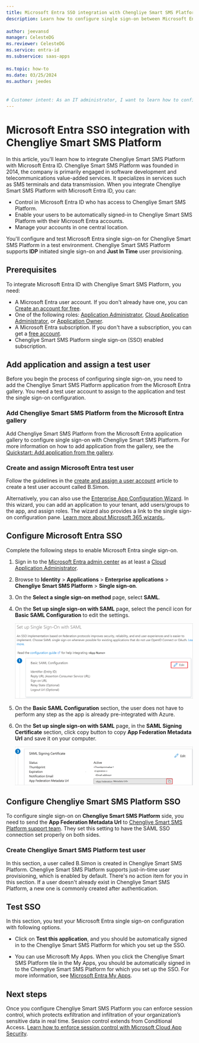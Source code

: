 ```yaml
---
title: Microsoft Entra SSO integration with Chengliye Smart SMS Platform
description: Learn how to configure single sign-on between Microsoft Entra ID and Chengliye Smart SMS Platform.

author: jeevansd
manager: CelesteDG
ms.reviewer: CelesteDG
ms.service: entra-id
ms.subservice: saas-apps

ms.topic: how-to
ms.date: 03/25/2024
ms.author: jeedes


# Customer intent: As an IT administrator, I want to learn how to configure single sign-on between Microsoft Entra ID and Chengliye Smart SMS Platform so that I can control who has access to Chengliye Smart SMS Platform, enable automatic sign-in with Microsoft Entra accounts, and manage my accounts in one central location.
---
```


# Microsoft Entra SSO integration with Chengliye Smart SMS Platform

In this article, you'll learn how to integrate Chengliye Smart SMS Platform with Microsoft Entra ID. Chengliye Smart SMS Platform was founded in 2014, the company is primarily engaged in software development and telecommunications value-added services. It specializes in services such as SMS terminals and data transmission. When you integrate Chengliye Smart SMS Platform with Microsoft Entra ID, you can:

* Control in Microsoft Entra ID who has access to Chengliye Smart SMS Platform.
* Enable your users to be automatically signed-in to Chengliye Smart SMS Platform with their Microsoft Entra accounts.
* Manage your accounts in one central location.

You'll configure and test Microsoft Entra single sign-on for Chengliye Smart SMS Platform in a test environment. Chengliye Smart SMS Platform supports **IDP** initiated single sign-on and **Just In Time** user provisioning.

## Prerequisites

To integrate Microsoft Entra ID with Chengliye Smart SMS Platform, you need:

* A Microsoft Entra user account. If you don't already have one, you can [Create an account for free](https://azure.microsoft.com/free/?WT.mc_id=A261C142F).
* One of the following roles: [Application Administrator](/entra/identity/role-based-access-control/permissions-reference#application-administrator), [Cloud Application Administrator](/entra/identity/role-based-access-control/permissions-reference#cloud-application-administrator), or [Application Owner](/entra/fundamentals/users-default-permissions#owned-enterprise-applications).
* A Microsoft Entra subscription. If you don't have a subscription, you can get a [free account](https://azure.microsoft.com/free/).
* Chengliye Smart SMS Platform single sign-on (SSO) enabled subscription.

## Add application and assign a test user

Before you begin the process of configuring single sign-on, you need to add the Chengliye Smart SMS Platform application from the Microsoft Entra gallery. You need a test user account to assign to the application and test the single sign-on configuration.

<a name='add-chengliye-smart-sms-platform-from-the-azure-ad-gallery'></a>

### Add Chengliye Smart SMS Platform from the Microsoft Entra gallery

Add Chengliye Smart SMS Platform from the Microsoft Entra application gallery to configure single sign-on with Chengliye Smart SMS Platform. For more information on how to add application from the gallery, see the [Quickstart: Add application from the gallery](~/identity/enterprise-apps/add-application-portal.md).

<a name='create-and-assign-azure-ad-test-user'></a>

### Create and assign Microsoft Entra test user

Follow the guidelines in the [create and assign a user account](~/identity/enterprise-apps/add-application-portal-assign-users.md) article to create a test user account called B.Simon.

Alternatively, you can also use the [Enterprise App Configuration Wizard](https://portal.office.com/AdminPortal/home?Q=Docs#/azureadappintegration). In this wizard, you can add an application to your tenant, add users/groups to the app, and assign roles. The wizard also provides a link to the single sign-on configuration pane. [Learn more about Microsoft 365 wizards.](/microsoft-365/admin/misc/azure-ad-setup-guides). 

<a name='configure-azure-ad-sso'></a>

## Configure Microsoft Entra SSO

Complete the following steps to enable Microsoft Entra single sign-on.

1. Sign in to the [Microsoft Entra admin center](https://entra.microsoft.com) as at least a [Cloud Application Administrator](~/identity/role-based-access-control/permissions-reference.md#cloud-application-administrator).
1. Browse to **Identity** > **Applications** > **Enterprise applications** > **Chengliye Smart SMS Platform** > **Single sign-on**.
1. On the **Select a single sign-on method** page, select **SAML**.
1. On the **Set up single sign-on with SAML** page, select the pencil icon for **Basic SAML Configuration** to edit the settings.

   ![Screenshot shows how to edit Basic SAML Configuration.](common/edit-urls.png "Basic Configuration")

1. On the **Basic SAML Configuration** section, the user does not have to perform any step as the app is already pre-integrated with Azure.

1. On the **Set up single sign-on with SAML** page, in the **SAML Signing Certificate** section, click copy button to copy **App Federation Metadata Url** and save it on your computer.

    ![Screenshot shows the Certificate download link.](common/copy-metadataurl.png "Certificate")

## Configure Chengliye Smart SMS Platform SSO

To configure single sign-on on **Chengliye Smart SMS Platform** side, you need to send the **App Federation Metadata Url** to [Chengliye Smart SMS Platform support team](http://www.cly-chn.com). They set this setting to have the SAML SSO connection set properly on both sides.

### Create Chengliye Smart SMS Platform test user

In this section, a user called B.Simon is created in Chengliye Smart SMS Platform. Chengliye Smart SMS Platform supports just-in-time user provisioning, which is enabled by default. There's no action item for you in this section. If a user doesn't already exist in Chengliye Smart SMS Platform, a new one is commonly created after authentication.

## Test SSO 

In this section, you test your Microsoft Entra single sign-on configuration with following options.

* Click on **Test this application**, and you should be automatically signed in to the Chengliye Smart SMS Platform for which you set up the SSO.

* You can use Microsoft My Apps. When you click the Chengliye Smart SMS Platform tile in the My Apps, you should be automatically signed in to the Chengliye Smart SMS Platform for which you set up the SSO. For more information, see [Microsoft Entra My Apps](/azure/active-directory/manage-apps/end-user-experiences#azure-ad-my-apps).

## Next steps

Once you configure Chengliye Smart SMS Platform you can enforce session control, which protects exfiltration and infiltration of your organization’s sensitive data in real time. Session control extends from Conditional Access. [Learn how to enforce session control with Microsoft Cloud App Security](/cloud-app-security/proxy-deployment-aad).
